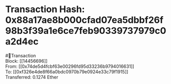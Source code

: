 
Transaction Hash: 0x88a17ae8b000cfad07ea5dbbf26f98b3f39a1e6ce7feb90339737979c0a2d4ec
====================================================================================
  
#💸Transaction  
Block: [[14456696]]  
From: [[0x74de5d4fcbf63e00296fd95d33236b9794016631]]  
To: [[0xf326e4de8f66a0bdc0970b79e0924e33c79f1915]]  
Transferred: 0.1274 Ether